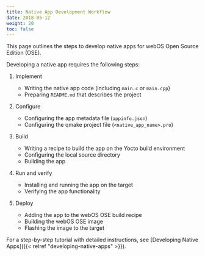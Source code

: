 ```yaml
---
title: Native App Development Workflow
date: 2018-05-12
weight: 20
toc: false
---
```


This page outlines the steps to develop native apps for webOS Open Source Edition (OSE).

Developing a native app requires the following steps:

1. Implement

    - Writing the native app code (including `main.c` or `main.cpp`)
    - Preparing `README.md` that describes the project

2. Configure

    - Configuring the app metadata file (`appinfo.json`)
    - Configuring the qmake project file (`<native_app_name>.pro`)

3. Build

    - Writing a recipe to build the app on the Yocto build environment
    - Configuring the local source directory
    - Building the app

4. Run and verify

    - Installing and running the app on the target
    - Verifying the app functionality

5. Deploy

    - Adding the app to the webOS OSE build recipe
    - Building the webOS OSE image
    - Flashing the image to the target

For a step-by-step tutorial with detailed instructions, see [Developing Native Apps]({{< relref "developing-native-apps" >}}).
